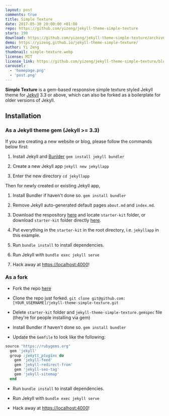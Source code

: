 ```yaml
---
layout: post
comments: true
title: Simple Texture
date: 2017-05-30 20:00:00 +01:00
repo: https://github.com/yizeng/jekyll-theme-simple-texture
stars: 190
download: https://github.com/yizeng/jekyll-theme-simple-texture/archive/master.zip
demo: https://yizeng.github.io/jekyll-theme-simple-texture/
author: Yi Zeng
thumbnail: simple-texture.webp
license: MIT
license_link: https://github.com/yizeng/jekyll-theme-simple-texture/blob/master/LICENSE
carousel:
  - 'homepage.png'
  - 'post.png'
---
```


**Simple Texture** is a gem-based responsive simple texture styled Jekyll theme for [Jekyll][Jekyll] 3.3 or above, which can also be forked as a boilerplate for older versions of Jekyll.

## Installation

### As a Jekyll theme gem (Jekyll >= 3.3)

If you are creating a new website or blog, please follow the commands below first:

1. Install Jekyll and [Bunlder][Bunlder]
`gem install jekyll bundler`

2. Create a new Jekyll app
`jekyll new jekyllapp`

3. Enter the new directory
`cd jekyllapp`

Then for newly created or existing Jekyll app,

1. Install Bundler if haven't done so.
`gem install bundler`

2. Remove Jekyll auto-generated default pages `about.md` and `index.md`.

3. Download the respository [here](https://github.com/yizeng/jekyll-theme-simple-texture/archive/master.zip) and locate `starter-kit` folder, or download `starter-kit` folder directly [here](https://minhaskamal.github.io/DownGit/#/home?url=https://github.com/yizeng/jekyll-theme-simple-texture/tree/master/starter-kit).

4. Put everything in the `starter-kit` in the root directory, i.e. `jekyllapp` in this example.

5. Run `bundle install` to install dependencies.

6. Run Jekyll with `bundle exec jekyll serve`

7. Hack away at <https://localhost:4000>!

### As a fork

* Fork the repo [here](https://github.com/yizeng/jekyll-theme-simple-texture#fork-destination-box)

* Clone the repo just forked.
`git clone git@github.com:[YOUR_USERNAME]/jekyll-theme-simple-texture.git`

* Delete `starter-kit` folder and `jekyll-theme-simple-texture.gemspec` file (they're for people installing via gem)

* Install Bundler if haven't done so.
`gem install bundler`

* Update the `Gemfile` to look like the following:

```ruby
source "https://rubygems.org"
  gem 'jekyll'
  group :jekyll_plugins do
    gem 'jekyll-feed'
    gem 'jekyll-redirect-from'
    gem 'jekyll-seo-tag'
    gem 'jekyll-sitemap'
  end
```

* Run `bundle install` to install dependencies.

* Run Jekyll with `bundle exec jekyll serve`

* Hack away at [https://localhost:4000](https://localhost:4000)!

[Jekyll]: https://jekyllrb.com/
[Bunlder]: https://bundler.io/
